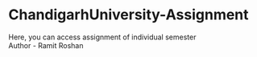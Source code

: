 # ChandigarhUniversity-Assignment
Here, you can access assignment of individual semester
<br>
Author - Ramit Roshan
